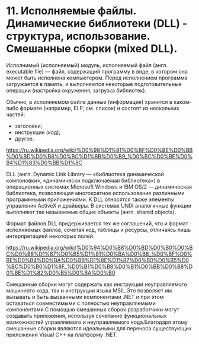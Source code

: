 # 11. Исполняемые файлы. Динамические библиотеки (DLL) - структура, использование. Смешанные сборки (mixed DLL).

Исполнимый (исполняемый) модуль, исполняемый файл (англ. executable file) — файл, содержащий программу в виде, в котором она может быть исполнена компьютером. Перед исполнением программа загружается в память, и выполняются некоторые подготовительные операции (настройка окружения, загрузка библиотек).

Обычно, в исполняемом файле данные (информация) хранятся в каком-либо формате (например, ELF; см. список) и состоят из нескольких частей:

* заголовки;
* инструкции (код);
* другое.

https://ru.wikipedia.org/wiki/%D0%98%D1%81%D0%BF%D0%BE%D0%BB%D0%BD%D0%B8%D0%BC%D1%8B%D0%B9_%D0%BC%D0%BE%D0%B4%D1%83%D0%BB%D1%8C

DLL (англ. Dynamic Link Library — «библиотека динамической компоновки», «динамически подключаемая библиотека») в операционных системах Microsoft Windows и IBM OS/2 — динамическая библиотека, позволяющая многократное использование различными программными приложениями. K DLL относятся также элементы управления ActiveX и драйверы. В системах UNIX аналогичные функции выполняют так называемые общие объекты (англ. shared objects).

Формат файлов DLL придерживается тех же соглашений, что и формат исполняемых файлов, сочетая код, таблицы и ресурсы, отличаясь лишь интерпретацией некоторых полей.

https://ru.wikipedia.org/wiki/%D0%94%D0%B8%D0%BD%D0%B0%D0%BC%D0%B8%D1%87%D0%B5%D1%81%D0%BA%D0%B8_%D0%BF%D0%BE%D0%B4%D0%BA%D0%BB%D1%8E%D1%87%D0%B0%D0%B5%D0%BC%D0%B0%D1%8F_%D0%B1%D0%B8%D0%B1%D0%BB%D0%B8%D0%BE%D1%82%D0%B5%D0%BA%D0%B0

Смешанные сборки могут содержать как инструкции неуправляемого машинного кода, так и инструкции языка MSIL.Это позволяет им вызывать и быть вызванными компонентами .NET и при этом оставаться совместимыми с полностью неуправляемыми компонентами.С помощью смешанных сборок разработчики могут создавать приложения, используя сочетание функциональных возможностей управляемого и неуправляемого кода.Благодаря этому смешанные сборки являются идеальными для переноса существующих приложений Visual C++ на платформу .NET.